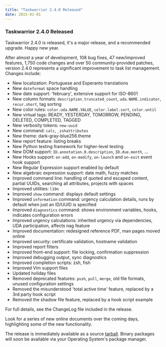 ```yaml
---
title: "Taskwarrior 2.4.0 Released"
date: 2015-01-01
---
```


### Taskwarrior 2.4.0 Released 

Taskwarrior 2.4.0 is released, it's a major release, and a recommended upgrade.
Happy new year.

After almost a year of development, 108 bug fixes, 47 new/improved features,
1,750 code changes and over 50 community-provided patches, version 2.4.0
represents a significant improvement to task list management.
Changes include:

- New localization: Portuguese and Esperanto translations
- New `dateformat` space handling
- New date support: 'february', extensive support for ISO-8601
- New column formats: `description.truncated_count`, `uda.NAME.indicator`, `recur.short`, tag sorting
- New color rules: `color.uda.NAME.VALUE`, `color.label.sort`, `color.until`
- New virtual tags: READY, YESTERDAY, TOMORROW, PENDING, DELETED, COMPLETED, TAGGED
- New verbosity tokens: `new-uuid`
- New command: `calc`, `_zshattributes`
- New theme: dark-gray-blue­256.theme
- New report feature: listing breaks
- New Python testing framework for higher-level testing
- New DOM support: `ID.annotation.0.description`, `ID.due.month`, ...
- New Hooks support: `on-add`, `on-modify`, `on-launch` and `on-exit` event hook support
- New Regular Expression support enabled by default
- New algebraic expression support: date math, fuzzy matches
- Improved command line: handling of quoted and escaped content, partial UUIDs, searching all attributes, projects with spaces
- Improved utilities: `l10n`
- Improved `show` command: displays default settings
- Improved `information` command: urgency calculation details, runs by default when just an ID/UUID is specified
- Improved `diagnostics` command: shows environment variables, hooks, indicates configuration errors
- Improved urgency calculations: inherited urgency via dependencies, UDA participation, affects nag feature
- Improved documentation: redesigned reference PDF, man pages moved online
- Improved security: certificate validation, hostname validation
- Improved report filters
- Improved front-end support: file locking, confirmation suppression
- Improved debugging output, sync diagnostics
- Improved completion scripts: zsh, fish
- Improved Vim support files
- Updated holiday files
- Removed deprecated features: `push`, `pull`, `merge`, old file formats, unused configuration settings
- Removed the misunderstood 'total active time' feature, replaced by a 3rd party hook script
- Removed the shadow file feature, replaced by a hook script example

For full details, see the ChangeLog file included in the release.

Look for a series of new online documents over the coming days, highlighting some of the new functionality.

The release is immediately available as a source [tarball](../../download/task-2.4.0.tar.gz).
Binary packages will soon be available via your Operating System's package manager.
